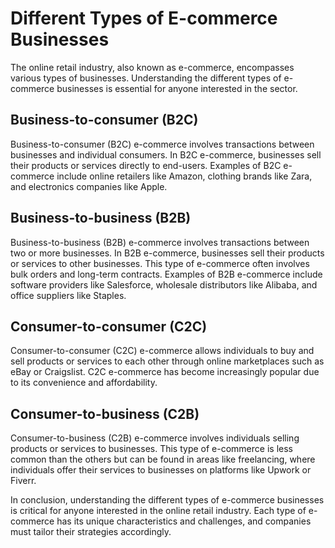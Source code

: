 Different Types of E-commerce Businesses
=====================================================================================

The online retail industry, also known as e-commerce, encompasses various types of businesses. Understanding the different types of e-commerce businesses is essential for anyone interested in the sector.

Business-to-consumer (B2C)
--------------------------

Business-to-consumer (B2C) e-commerce involves transactions between businesses and individual consumers. In B2C e-commerce, businesses sell their products or services directly to end-users. Examples of B2C e-commerce include online retailers like Amazon, clothing brands like Zara, and electronics companies like Apple.

Business-to-business (B2B)
--------------------------

Business-to-business (B2B) e-commerce involves transactions between two or more businesses. In B2B e-commerce, businesses sell their products or services to other businesses. This type of e-commerce often involves bulk orders and long-term contracts. Examples of B2B e-commerce include software providers like Salesforce, wholesale distributors like Alibaba, and office suppliers like Staples.

Consumer-to-consumer (C2C)
--------------------------

Consumer-to-consumer (C2C) e-commerce allows individuals to buy and sell products or services to each other through online marketplaces such as eBay or Craigslist. C2C e-commerce has become increasingly popular due to its convenience and affordability.

Consumer-to-business (C2B)
--------------------------

Consumer-to-business (C2B) e-commerce involves individuals selling products or services to businesses. This type of e-commerce is less common than the others but can be found in areas like freelancing, where individuals offer their services to businesses on platforms like Upwork or Fiverr.

In conclusion, understanding the different types of e-commerce businesses is critical for anyone interested in the online retail industry. Each type of e-commerce has its unique characteristics and challenges, and companies must tailor their strategies accordingly.

